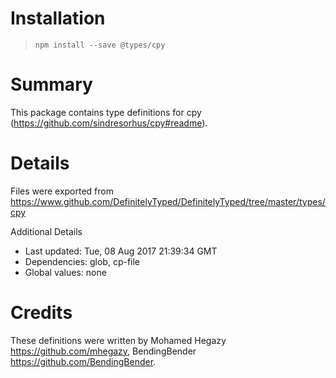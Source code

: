 # Installation
> `npm install --save @types/cpy`

# Summary
This package contains type definitions for cpy (https://github.com/sindresorhus/cpy#readme).

# Details
Files were exported from https://www.github.com/DefinitelyTyped/DefinitelyTyped/tree/master/types/cpy

Additional Details
 * Last updated: Tue, 08 Aug 2017 21:39:34 GMT
 * Dependencies: glob, cp-file
 * Global values: none

# Credits
These definitions were written by Mohamed Hegazy <https://github.com/mhegazy>, BendingBender <https://github.com/BendingBender>.
